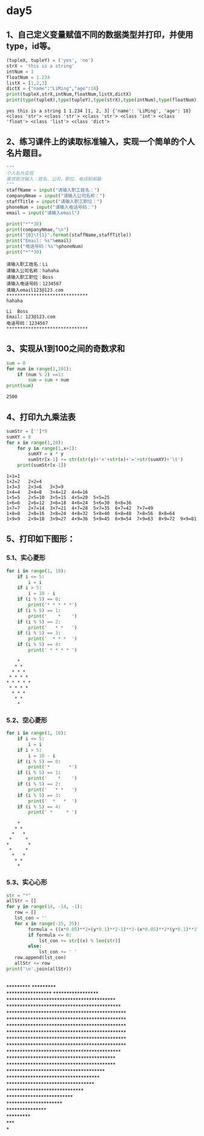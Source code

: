 # day5

## 1、自己定义变量赋值不同的数据类型并打印，并使用type，id等。


```python
(tupleX, tupleY) = ('yes', 'no')
strX = 'this is a string'
intNum = 1
floatNum = 1.234
listX = [1,2,3]
dictX = {"name":"LiMing","age":18}
print(tupleX,strX,intNum,floatNum,listX,dictX)
print(type(tupleX),type(tupleY),type(strX),type(intNum),type(floatNum),type(listX),type(dictX))
```

    yes this is a string 1 1.234 [1, 2, 3] {'name': 'LiMing', 'age': 18}
    <class 'str'> <class 'str'> <class 'str'> <class 'int'> <class 'float'> <class 'list'> <class 'dict'>


## 2、练习课件上的读取标准输入，实现一个简单的个人名片题目。


```python
"""
个人名片实现
需求依次输入：姓名、公司、职位、电话和邮箱
"""
staffName = input("请输入职工姓名：")
companyNmae = input("请输入公司名称：")
staffTitle = input("请输入职工职位：")
phoneNum = input("请输入电话号码：")
email = input("请输入email")

print("*"*30)
print(companyNmae,"\n")
print("{0}\t{1}".format(staffName,staffTitle))
print("Email: %s"%email)
print("电话号码：%s"%phoneNum)
print("*"*30)
```

    请输入职工姓名：Li
    请输入公司名称：hahaha
    请输入职工职位：Boss
    请输入电话号码：1234567
    请输入email123@123.com
    ******************************
    hahaha 
    
    Li	Boss
    Email: 123@123.com
    电话号码：1234567
    ******************************


## 3、实现从1到100之间的奇数求和


```python
sum = 0
for num in range(1,101):
    if (num % 2) ==1:
        sum = sum + num
print(sum)
```

    2500


## 4、打印九九乘法表


```python
sumStr = ['']*9
sumXY = 0
for x in range(1,10):
    for y in range(1,x+1):
        sumXY = x * y
        sumStr[x-1] += str(str(y)+'×'+str(x)+'='+str(sumXY)+'\t')
    print(sumStr[x-1])
```

    1×1=1	
    1×2=2	2×2=4	
    1×3=3	2×3=6	3×3=9	
    1×4=4	2×4=8	3×4=12	4×4=16	
    1×5=5	2×5=10	3×5=15	4×5=20	5×5=25	
    1×6=6	2×6=12	3×6=18	4×6=24	5×6=30	6×6=36	
    1×7=7	2×7=14	3×7=21	4×7=28	5×7=35	6×7=42	7×7=49	
    1×8=8	2×8=16	3×8=24	4×8=32	5×8=40	6×8=48	7×8=56	8×8=64	
    1×9=9	2×9=18	3×9=27	4×9=36	5×9=45	6×9=54	7×9=63	8×9=72	9×9=81	


## 5、打印如下图形：

### 5.1、实心菱形


```python
for i in range(1, 10):
    if i <= 5:
        i = i
    if i > 5:
        i = 10 - i
    if (i % 5) == 0:
        print('* * * * *')
    if (i % 5) == 1:
        print('    *    ')
    if (i % 5) == 2:
        print('   * *   ')
    if (i % 5) == 3:
        print('  * * *  ')
    if (i % 5) == 4:
        print(' * * * * ')
```

        *    
       * *   
      * * *  
     * * * * 
    * * * * *
     * * * * 
      * * *  
       * *   
        *    


### 5.2、空心菱形


```python
for i in range(1, 10):
    if i <= 5:
        i = i
    if i > 5:
        i = 10 - i
    if (i % 5) == 0:
        print('*       *')
    if (i % 5) == 1:
        print('    *    ')
    if (i % 5) == 2:
        print('   * *   ')
    if (i % 5) == 3:
        print('  *   *  ')
    if (i % 5) == 4:
        print(' *     * ')
```

        *    
       * *   
      *   *  
     *     * 
    *       *
     *     * 
      *   *  
       * *   
        *    


### 5.3、实心心形


```python
str = "*"
allStr = []
for y in range(14, -14, -1):
   row = []
   lst_con = ''
   for x in range(-35, 35):
        formula = ((x*0.05)**2+(y*0.1)**2-1)**3-(x*0.05)**2*(y*0.1)**3
        if formula <= 0:
            lst_con += str[(x) % len(str)]
        else:
            lst_con += ' '
   row.append(lst_con)
   allStr += row
print('\n'.join(allStr))
```


​                                                                          
                         *********           *********                    
                     *****************   *****************                
                   *****************************************              
                  *******************************************             
                 *********************************************            
                 *********************************************            
                 *********************************************            
                 *********************************************            
                 *********************************************            
                 *********************************************            
                  *******************************************             
                   *****************************************              
                   *****************************************              
                     *************************************                
                      ***********************************                 
                       *********************************                  
                         *****************************                    
                           *************************                      
                             *********************                        
                                ***************                           
                                   *********                              
                                      ***                                 
                                       *                                  


​                                                                          
​                                                                          
​    


```python

```
